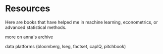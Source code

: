 # Resources
Here are books that have helped me in machine learning, econometrics, or advanced statistical methods.

more on anna's archive

data platforms (bloomberg, lseg, factset, capIQ, pitchbook)